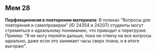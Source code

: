 ## Мем 28

**Перфекционизм в повторении материала**: В топиках "Вопросы для повторения и самопроверки" (ID 24354 и 24207) студенты могут стремиться к идеальному пониманию, что приводит к перегрузке. Пример: "Я не могу перейти дальше, пока не отвечу на все вопросы идеально, даже если это занимает часы сверх плана, и в итоге выгораю".